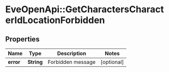 # EveOpenApi::GetCharactersCharacterIdLocationForbidden

## Properties
Name | Type | Description | Notes
------------ | ------------- | ------------- | -------------
**error** | **String** | Forbidden message | [optional] 


